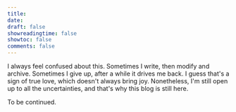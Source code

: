 ```yaml
---
title:
date:
draft: false
showreadingtime: false
showtoc: false
comments: false
---
```


I always feel confused about this. Sometimes I write, then modify and archive. Sometimes I give up, after a while it drives me back. I guess that's a sign of true love, which doesn't always bring joy. Nonetheless, I'm still open up to all the uncertainties, and that's why this blog is still here.

To be continued.
